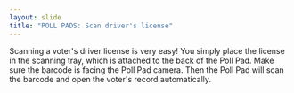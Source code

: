 ```yaml
---
layout: slide
title: "POLL PADS: Scan driver's license"
---
```


Scanning a voter&#39;s driver license is very easy! You simply place the license in the scanning tray, which is attached to the back of the Poll Pad. Make sure the barcode is facing the Poll Pad camera. Then the Poll Pad will scan the barcode and open the voter&#39;s record automatically.